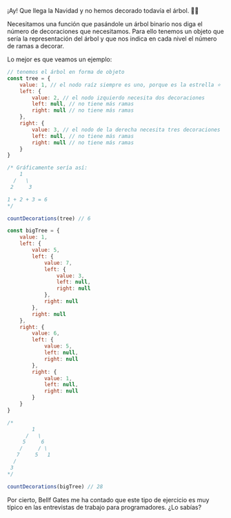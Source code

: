 ¡Ay! Que llega la Navidad y no hemos decorado todavía el árbol. 🎄😱

Necesitamos una función que pasándole un árbol binario nos diga el número de decoraciones que necesitamos. Para ello tenemos un objeto que sería la representación del árbol y que nos indica en cada nivel el número de ramas a decorar.

Lo mejor es que veamos un ejemplo:

```javascript
// tenemos el árbol en forma de objeto
const tree = {
    value: 1, // el nodo raíz siempre es uno, porque es la estrella ⭐
    left: {
        value: 2, // el nodo izquierdo necesita dos decoraciones
        left: null, // no tiene más ramas
        right: null // no tiene más ramas
    },
    right: {
        value: 3, // el nodo de la derecha necesita tres decoraciones
        left: null, // no tiene más ramas
        right: null // no tiene más ramas
    }
}

/* Gráficamente sería así:
    1
  /   \
 2     3

1 + 2 + 3 = 6
*/

countDecorations(tree) // 6

const bigTree = {
    value: 1,
    left: {
        value: 5,
        left: {
            value: 7,
            left: {
                value: 3,
                left: null,
                right: null
            },
            right: null
        },
        right: null
    },
    right: {
        value: 6,
        left: {
            value: 5,
            left: null,
            right: null
        },
        right: {
            value: 1,
            left: null,
            right: null
        }
    }
}

/*
        1
      /   \
     5     6
    /     / \
   7     5   1
  /
 3
*/

countDecorations(bigTree) // 28
```

Por cierto, Bellf Gates me ha contado que este tipo de ejercicio es muy típico en las entrevistas de trabajo para programadores. ¿Lo sabías?